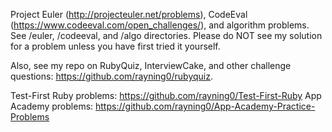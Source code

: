 Project Euler (http://projecteuler.net/problems), CodeEval (https://www.codeeval.com/open_challenges/), and algorithm problems. See /euler, /codeeval, and /algo directories. Please do NOT see my solution for a problem unless you have first tried it yourself.

Also, see my repo on RubyQuiz, InterviewCake, and other challenge questions: https://github.com/rayning0/rubyquiz.

Test-First Ruby problems: https://github.com/rayning0/Test-First-Ruby
App Academy problems: https://github.com/rayning0/App-Academy-Practice-Problems